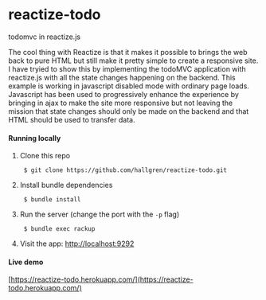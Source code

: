 reactize-todo
=============

todomvc in reactize.js

The cool thing with Reactize is that it makes it possible to brings the web back to pure HTML but still make it pretty simple to create a responsive site. I have tryied to show this by implementing the todoMVC application with reactize.js with all the state changes happening on the backend. This example is working in javascript disabled mode with ordinary page loads. Javascript has been used to progressively enhance the experience by bringing in ajax to make the site more responsive but not leaving the mission that state changes should only be made on the backend and that HTML should be used to transfer data.


#### Running locally

1. Clone this repo

        $ git clone https://github.com/hallgren/reactize-todo.git

2. Install bundle dependencies

        $ bundle install

3. Run the server (change the port with the `-p` flag)

        $ bundle exec rackup

4. Visit the app: [http://localhost:9292](http://localhost:9292)


#### Live demo

[https://reactize-todo.herokuapp.com/](https://reactize-todo.herokuapp.com/)
